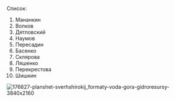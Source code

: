 Список:
1. Мананкин
2. Волков
3. Дятловский
4. Наумов
5. Пересадин
6. Басенко
7. Склярова
8. Ляшенко
9. Перекрестова
10. Шишкин

![176827-planshet-sverhshirokij_formaty-voda-gora-gidroresursy-3840x2160](https://github.com/Manych20/IT2102_Manankin/assets/130129524/ce68334e-6aea-4074-a160-90f615c25747)

